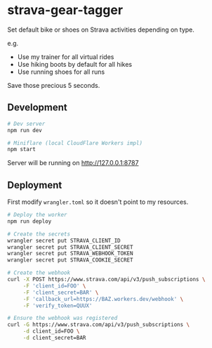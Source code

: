 # strava-gear-tagger

Set default bike or shoes on Strava activities depending on type.

e.g.

- Use my trainer for all virtual rides
- Use hiking boots by default for all hikes
- Use running shoes for all runs

Save those precious 5 seconds.

## Development

``` sh
# Dev server
npm run dev

# Miniflare (local CloudFlare Workers impl)
npm start
```

Server will be running on http://127.0.0.1:8787

## Deployment

First modify `wrangler.toml` so it doesn't point to my resources.

``` sh
# Deploy the worker
npm run deploy

# Create the secrets
wrangler secret put STRAVA_CLIENT_ID
wrangler secret put STRAVA_CLIENT_SECRET
wrangler secret put STRAVA_WEBHOOK_TOKEN
wrangler secret put STRAVA_COOKIE_SECRET

# Create the webhook
curl -X POST https://www.strava.com/api/v3/push_subscriptions \
     -F 'client_id=FOO' \
     -F 'client_secret=BAR' \
     -F 'callback_url=https://BAZ.workers.dev/webhook' \
     -F 'verify_token=QUUX'

# Ensure the webhook was registered
curl -G https://www.strava.com/api/v3/push_subscriptions \
     -d client_id=FOO \
     -d client_secret=BAR
```
